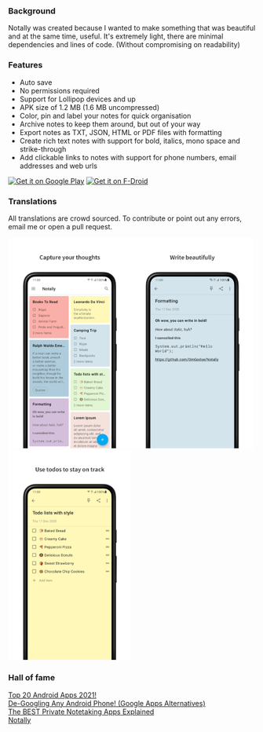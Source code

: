 ### Background
Notally was created because I wanted to make something that was beautiful and at the same time, useful. It's extremely light, there are minimal dependencies and lines of code. (Without compromising on readability)

### Features
* Auto save
* No permissions required
* Support for Lollipop devices and up
* APK size of 1.2 MB (1.6 MB uncompressed)
* Color, pin and label your notes for quick organisation
* Archive notes to keep them around, but out of your way
* Export notes as TXT, JSON, HTML or PDF files with formatting
* Create rich text notes with support for bold, italics, mono space and strike-through
* Add clickable links to notes with support for phone numbers, email addresses and web urls

[<img src="https://play.google.com/intl/en_us/badges/images/generic/en_badge_web_generic.png" alt="Get it on Google Play"  height="70"/>](https://play.google.com/store/apps/details?id=com.omgodse.notally)
[<img src="https://fdroid.gitlab.io/artwork/badge/get-it-on.png" alt="Get it on F-Droid" height="70"/>](https://f-droid.org/packages/com.omgodse.notally/)

### Translations
All translations are crowd sourced. To contribute or point out any errors, email me or open a pull request.

<img src="fastlane/metadata/android/en-US/images/phoneScreenshots/1.png" width="250"/><img src="fastlane/metadata/android/en-US/images/phoneScreenshots/2.png" width="250"/><img src="fastlane/metadata/android/en-US/images/phoneScreenshots/3.png" width="250"/>

### Hall of fame
[Top 20 Android Apps 2021!](https://www.youtube.com/watch?v=bwz13aM0qJk)\
[De-Googling Any Android Phone! (Google Apps Alternatives)](https://www.youtube.com/watch?v=RQUEgwgV99I)\
[The BEST Private Notetaking Apps Explained](https://www.youtube.com/watch?v=BJw5tKPP1PY)\
[Notally](https://www.noteapps.ca/notally/)